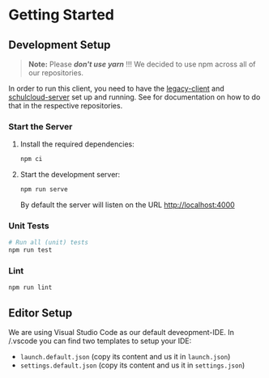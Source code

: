 # Getting Started

## Development Setup

> **Note:**
> Please ***don't use yarn*** !!! We decided to use npm across all of our repositories.

In order to run this client, you need to have the [legacy-client](https://github.com/hpi-schul-cloud/schulcloud-client) and [schulcloud-server](https://github.com/hpi-schul-cloud/schulcloud-server) set up and running. See for documentation on how to do that in the respective repositories.

### Start the Server

1. Install the required dependencies:

    ```sh
    npm ci
    ```

2. Start the development server:

    ```sh
    npm run serve
    ```

    By default the server will listen on the URL [http://localhost:4000](http://localhost:4000)

### Unit Tests

```bash
# Run all (unit) tests
npm run test
```

### Lint

```bash
npm run lint
```

## Editor Setup

We are using Visual Studio Code as our default deveopment-IDE. In /.vscode you can find two templates to setup your IDE:

- `launch.default.json` (copy its content and us it in `launch.json`)
- `settings.default.json` (copy its content and us it in `settings.json`)
